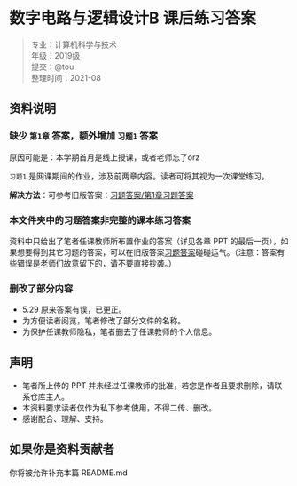 # 数字电路与逻辑设计B 课后练习答案

> 专业：计算机科学与技术  
> 年级：2019级  
> 提交：@tou  
> 整理时间：2021-08

## 资料说明

### 缺少 `第1章` 答案，额外增加 `习题1` 答案

原因可能是：本学期首月是线上授课，或者老师忘了orz

`习题1` 是网课期间的作业，涉及前两章内容。读者可将其视为一次课堂练习。

__解决方法__：可参考旧版答案：[习题答案/第1章习题答案]([../数电习题答案/第1章习题答案.doc](https://github.com/NJUPTFreeExams/NJUPT-General-Free-Exams/tree/master/%E6%95%B0%E5%AD%97%E7%94%B5%E8%B7%AF%E4%B8%8E%E9%80%BB%E8%BE%91%E8%AE%BE%E8%AE%A1B/%E6%95%B0%E7%94%B5%E4%B9%A0%E9%A2%98%E7%AD%94%E6%A1%8))

### 本文件夹中的习题答案非完整的课本练习答案

资料中只给出了笔者任课教师所布置作业的答案（详见各章 PPT 的最后一页），如果想要得到其它习题的答案，可以在旧版答案[习题答案](https://github.com/NJUPTFreeExams/NJUPT-General-Free-Exams/tree/master/%E6%95%B0%E5%AD%97%E7%94%B5%E8%B7%AF%E4%B8%8E%E9%80%BB%E8%BE%91%E8%AE%BE%E8%AE%A1B/%E6%95%B0%E7%94%B5%E4%B9%A0%E9%A2%98%E7%AD%94%E6%A1%88)碰碰运气。（注意：答案有些错误是老师们故意留下的，请不要直接抄袭。）

### 删改了部分内容

- 5.29 原来答案有误，已更正。
- 为方便读者阅览，笔者修改了部分文件的名称。
- 为保护任课教师隐私，笔者删去了任课教师的个人信息。

## 声明

- 笔者所上传的 PPT 并未经过任课教师的批准，若您是作者且要求删除，请联系仓库主人。
- 本资料要求读者仅作为私下参考使用，不得二传、删改。
- 感谢配合、理解、支持。

## 如果你是资料贡献者

你将被允许补充本篇 README.md
